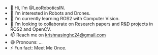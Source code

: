 - 👋 Hi, I’m @LeoRoboticsIN.
- 👀 I’m interested in Robots and Drones.
- 🌱 I’m currently learning ROS2 with Computer Vision.
- 💞️ I’m looking to collaborate on Research papers and R&D projects in ROS2 and OpenCV.
- 📫 Reach me on krishnasinghc24@gmail.com
- 😄 Pronouns: ...
- ⚡ Fun fact: Meet Me Once.

<!---
LeoRoboticsIN/LeoRoboticsIN is a ✨ special ✨ repository because its `README.md` (this file) appears on your GitHub profile.
You can click the Preview link to take a look at your changes.
--->
